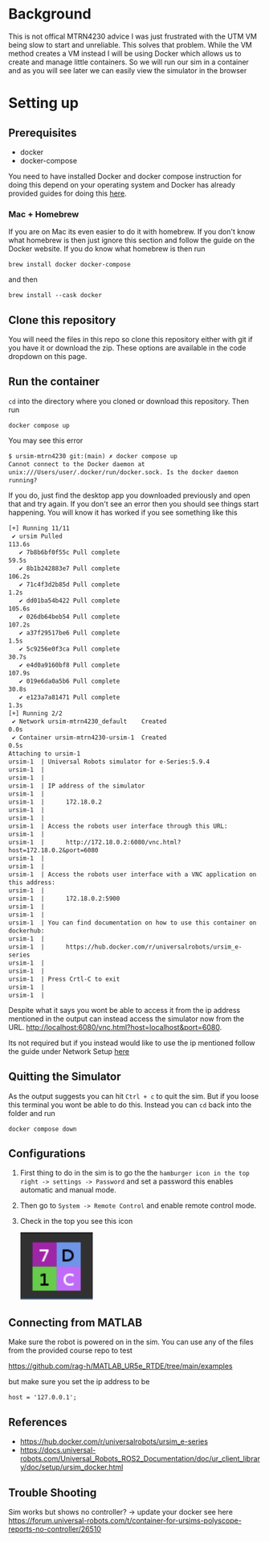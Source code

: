 # Background

This is not offical MTRN4230 advice I was just frustrated with the UTM VM being slow to start and unreliable. This solves that problem.
While the VM method creates a VM instead I will be using Docker which allows us to create and manage little containers. So we will run our sim in a container and as you will see later we can easily view the simulator in the browser

# Setting up

## Prerequisites

-   docker
-   docker-compose

You need to have installed Docker and docker compose instruction for doing this depend on your operating system and Docker has already provided guides for doing this [here](https://docs.docker.com/compose/install/).

### Mac + Homebrew

If you are on Mac its even easier to do it with homebrew. If you don't know what homebrew is then just ignore this section and follow the guide on the Docker website. If you do know what homebrew is then run

```
brew install docker docker-compose
```

and then

```
brew install --cask docker
```

## Clone this repository

You will need the files in this repo so clone this repository either with git if you have it or download the zip. These options are available in the code dropdown on this page.

## Run the container

`cd` into the directory where you cloned or download this repository. Then run

```
docker compose up
```

You may see this error

```
$ ursim-mtrn4230 git:(main) ✗ docker compose up
Cannot connect to the Docker daemon at unix:///Users/user/.docker/run/docker.sock. Is the docker daemon running?
```

If you do, just find the desktop app you downloaded previously and open that and try again.
If you don't see an error then you should see things start happening.
You will know it has worked if you see something like this

```
[+] Running 11/11
 ✔ ursim Pulled                                                                                                                                                113.6s
   ✔ 7b8b6bf0f55c Pull complete                                                                                                                                 59.5s
   ✔ 8b1b242883e7 Pull complete                                                                                                                                106.2s
   ✔ 71c4f3d2b85d Pull complete                                                                                                                                  1.2s
   ✔ dd01ba54b422 Pull complete                                                                                                                                105.6s
   ✔ 026db64beb54 Pull complete                                                                                                                                107.2s
   ✔ a37f29517be6 Pull complete                                                                                                                                  1.5s
   ✔ 5c9256e0f3ca Pull complete                                                                                                                                 30.7s
   ✔ e4d0a9160bf8 Pull complete                                                                                                                                107.9s
   ✔ 019e6da0a5b6 Pull complete                                                                                                                                 30.8s
   ✔ e123a7a81471 Pull complete                                                                                                                                  1.3s
[+] Running 2/2
 ✔ Network ursim-mtrn4230_default    Created                                                                                                                     0.0s
 ✔ Container ursim-mtrn4230-ursim-1  Created                                                                                                                     0.5s
Attaching to ursim-1
ursim-1  | Universal Robots simulator for e-Series:5.9.4
ursim-1  |
ursim-1  |
ursim-1  | IP address of the simulator
ursim-1  |
ursim-1  |      172.18.0.2
ursim-1  |
ursim-1  |
ursim-1  | Access the robots user interface through this URL:
ursim-1  |
ursim-1  |      http://172.18.0.2:6080/vnc.html?host=172.18.0.2&port=6080
ursim-1  |
ursim-1  |
ursim-1  | Access the robots user interface with a VNC application on this address:
ursim-1  |
ursim-1  |      172.18.0.2:5900
ursim-1  |
ursim-1  |
ursim-1  | You can find documentation on how to use this container on dockerhub:
ursim-1  |
ursim-1  |      https://hub.docker.com/r/universalrobots/ursim_e-series
ursim-1  |
ursim-1  |
ursim-1  | Press Crtl-C to exit
ursim-1  |
ursim-1  |
```

Despite what it says you wont be able to access it from the ip address mentioned in the output can instead access the simulator now from the URL.
<http://localhost:6080/vnc.html?host=localhost&port=6080>.

Its not required but if you instead would like to use the ip mentioned follow the guide under Network Setup [here](https://docs.universal-robots.com/Universal_Robots_ROS2_Documentation/doc/ur_client_library/doc/setup/ursim_docker.html)

## Quitting the Simulator

As the output suggests you can hit `Ctrl + c` to quit the sim. But if you loose this terminal you wont be able to do this. Instead you can `cd` back into the folder and run

```
docker compose down
```

## Configurations

1. First thing to do in the sim is to go the the `hamburger icon in the top right -> settings -> Password` and set a password this enables automatic and manual mode.
2. Then go to `System -> Remote Control` and enable remote control mode.
3. Check in the top you see this icon

    ![safety hash](image.png)

## Connecting from MATLAB

Make sure the robot is powered on in the sim. You can use any of the files from the provided course repo to test

<https://github.com/rag-h/MATLAB_UR5e_RTDE/tree/main/examples>

but make sure you set the ip address to be

```
host = '127.0.0.1';
```

## References

-   <https://hub.docker.com/r/universalrobots/ursim_e-series>
-   <https://docs.universal-robots.com/Universal_Robots_ROS2_Documentation/doc/ur_client_library/doc/setup/ursim_docker.html>

## Trouble Shooting

Sim works but shows no controller? -> update your docker see here <https://forum.universal-robots.com/t/container-for-ursims-polyscope-reports-no-controller/26510>
